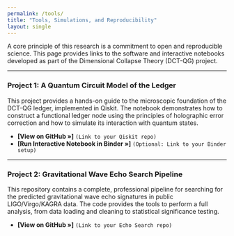 ```yaml
---
permalink: /tools/
title: "Tools, Simulations, and Reproducibility"
layout: single
---
```


A core principle of this research is a commitment to open and reproducible science. This page provides links to the software and interactive notebooks developed as part of the Dimensional Collapse Theory (DCT-QG) project.

---

### Project 1: A Quantum Circuit Model of the Ledger

This project provides a hands-on guide to the microscopic foundation of the DCT-QG ledger, implemented in Qiskit. The notebook demonstrates how to construct a functional ledger node using the principles of holographic error correction and how to simulate its interaction with quantum states.

*   **[View on GitHub &raquo;]** `(Link to your Qiskit repo)`
*   **[Run Interactive Notebook in Binder &raquo;]** `(Optional: Link to your Binder setup)`

---

### Project 2: Gravitational Wave Echo Search Pipeline

This repository contains a complete, professional pipeline for searching for the predicted gravitational wave echo signatures in public LIGO/Virgo/KAGRA data. The code provides the tools to perform a full analysis, from data loading and cleaning to statistical significance testing.

*   **[View on GitHub &raquo;]** `(Link to your Echo Search repo)`
